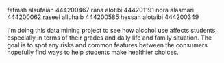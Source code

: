 fatmah alsufaian 444200467
rana alotibi 444201191
nora alasmari 444200062
raseel alluhaib 444200585
hessah alotaibi 444200349

I'm doing this data mining project to see how alcohol use affects students,
especially in terms of their grades and daily life and family situation.
The goal is to spot any risks and common features between the consumers hopefully find ways to help students make healthier choices.
